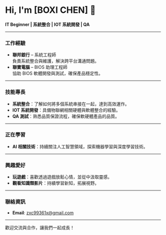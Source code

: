 # Hi, I'm [BOXI CHEN] 👋

**IT Beginner | 系統整合 | IOT 系統開發 | QA**

---

### 工作經驗
- **聯邦銀行** – 系統工程師  
  負責系統整合與維護，解決跨平台溝通問題。
- **聯寶電腦** – BIOS 助理工程師  
  協助 BIOS 軟體開發與測試，確保產品穩定性。

---

### 技能專長
- **系統整合**：了解如何將多個系統串接在一起，達到高效運作。
- **IOT 系統開發**：具備物聯網相關硬體與軟體整合的經驗。
- **QA 測試**：熟悉品質保證流程，確保軟硬體產品的品質。

---

### 正在學習
- **AI 相關技術**：持續關注人工智慧領域，探索機器學習與深度學習技術。

---

### 興趣愛好
- **玩遊戲**：喜歡透過遊戲放鬆心情，並從中汲取靈感。
- **觀看知識類影片**：持續學習新知，拓展視野。

---

### 聯絡資訊
- **Email**: [zxc99361x@gmail.com](mailto:zxc99361x@gmail.com)

---

歡迎交流與合作，讓我們一起成長！
